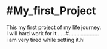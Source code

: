 # #My_first_Project
This my first project of my life journey.
<br>
I will hard work for it......#....................
<br>
i am very tired while setting it.hi
